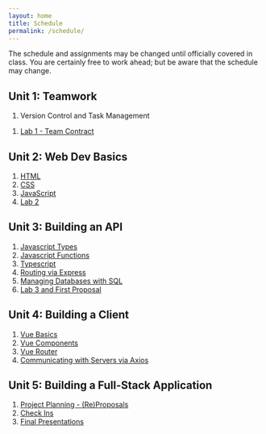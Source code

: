 ```yaml
---
layout: home
title: Schedule
permalink: /schedule/
---
```


The schedule and assignments may be changed until officially covered in class. You are certainly free to work ahead; but be aware that the schedule may change.

## Unit 1: Teamwork
  1. Version Control and Task Management
  <!-- 2. [Setting up the Environment]({{site.baseurl}}/units/01/environment) -->
  1. [Lab 1 - Team Contract]({{site.baseurl}}/units/01/lab1teamcontract)

## Unit 2: Web Dev Basics

  1. [HTML]({{site.baseurl}}/units/02/html)
  2. [CSS]({{site.baseurl}}/units/02/css)
  3. [JavaScript]({{site.baseurl}}/units/02/js)
  4. [Lab 2]({{site.baseurl}}/units/02/lab)

## Unit 3: Building an API

1. [Javascript Types]({{site.baseurl}}/units/03/js-types)
2. [Javascript Functions]({{site.baseurl}}/units/03/js-functions)
3. [Typescript]({{site.baseurl}}/units/03/js-typescript)
4. [Routing via Express]({{site.baseurl}}/units/03/express)
5. [Managing Databases with SQL]({{site.baseurl}}/units/03/sqlite)
6. [Lab 3 and First Proposal]({{site.baseurl}}/units/03/lab)

## Unit 4: Building a Client

1. [Vue Basics]({{site.baseurl}}/units/04/vue-intro)
2. [Vue Components]({{site.baseurl}}/units/04/vue-components)
3. [Vue Router]({{site.baseurl}}/units/04/vue-routing)
4. [Communicating with Servers via Axios]({{site.baseurl}}/units/04/client-server)

## Unit 5: Building a Full-Stack Application

1. [Project Planning - (Re)Proposals]({{site.baseurl}}/units/05/project-reproposals)
2. [Check Ins]({{site.baseurl}}/units/05/check-ins)
3. [Final Presentations]({{site.baseurl}}/units/05/presentation)